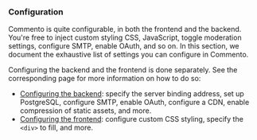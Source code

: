 ### Configuration

Commento is quite configurable, in both the frontend and the backend. You're free to inject custom styling CSS, JavaScript, toggle moderation settings, configure SMTP, enable OAuth, and so on. In this section, we document the exhaustive list of settings you can configure in Commento.

Configuring the backend and the frontend is done separately. See the corresponding page for more information on how to do so:

 - [Configuring the backend](configuration-backend.md): specify the server binding address, set up PostgreSQL, configure SMTP, enable OAuth, configure a CDN, enable compression of static assets, and more.
 - [Configuring the frontend](configuration-frontend.md): configure custom CSS styling, specify the `<div>` to fill, and more.
